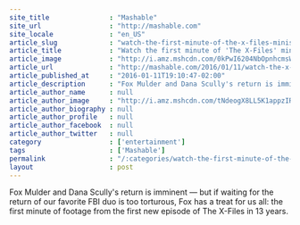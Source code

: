 ```yaml
---
site_title               : "Mashable"
site_url                 : "http://mashable.com"
site_locale              : "en_US"
article_slug             : "watch-the-first-minute-of-the-x-files-miniseries-now"
article_title            : "Watch the first minute of 'The X-Files' miniseries now"
article_image            : "http://i.amz.mshcdn.com/0kPwI6204NbOpnhcmsWi9WPi9SY=/1200x627/2016%2F01%2F11%2Ffa%2FXFiles.901ec.jpg"
article_url              : "http://mashable.com/2016/01/11/watch-the-x-files/"
article_published_at     : "2016-01-11T19:10:47-02:00"
article_description      : "Fox Mulder and Dana Scully's return is imminent — but if waiting for the return of our favorite FBI duo is too torturous, Fox has a treat for us all: the first minute of footage from the first new episode of The X-Files in 13 years."
article_author_name      : null
article_author_image     : "http://i.amz.mshcdn.com/tNdeogX8LL5K1appzIRN425c_D0=/90x90/2016%2F06%2F29%2F62%2Fhttpsd2mhye01h4nj2n.cloudfront.netmediaZgkyMDE0LzA4.a490c.jpg"
article_author_biography : null
article_author_profile   : null
article_author_facebook  : null
article_author_twitter   : null
category                 : ['entertainment']
tags                     : ['Mashable']
permalink                : "/:categories/watch-the-first-minute-of-the-x-files-miniseries-now/"
layout                   : post
---
```


Fox Mulder and Dana Scully's return is imminent — but if waiting for the return of our favorite FBI duo is too torturous, Fox has a treat for us all: the first minute of footage from the first new episode of The X-Files in 13 years.
